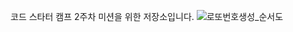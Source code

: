 코드 스타터 캠프 2주차 미션을 위한 저장소입니다.
![로또번호생성_순서도](https://user-images.githubusercontent.com/94514250/164424840-2f89336d-52f1-4094-8b13-e691bff065b5.png)
